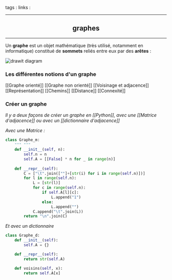 tags : 
links :

****

<h2 style="text-align: center;"> graphes </h2>

****


Un **graphe** est un objet mathématique (très utilisé, notamment en informatique) constitué de **sommets** reliés entre eux par des **arêtes** :

![](https://info.blaisepascal.fr/wp-content/uploads/2021/01/drawit-diagram-105.png "drawit diagram")


### Les différentes notions d'un graphe

[[Graphe orienté]]
[[Graphe non orienté]]
[[Voisinage et adjacence]] 
[[Représentation]]
[[Chemins]]
[[Distance]]
[[Connexité]]

### Créer un graphe

*Il y a deux façons de créer un graphe en [[Python]], avec une [[Matrice d'adjacence]] ou avec un [[dictionnaire d'adjacence]]*

*Avec une Matrice :*

```python
class Graphe_m:
	""" """
	def __init__(self, n):
		self.n = n
		self.A = [[False] * n for _ in range(n)]
	
	def __repr__(self):
		C = ["\t".join([""]+[str(i) for i in range(self.n)])]
		for l in range(self.n):
			L = [str(l)]
			for c in range(self.n):
				if self.A[l][c]:
					L.append("1")
				else:
					L.append("")
			C.append("\t".join(L))
		return "\n".join(C)
```

*Et avec un dictionnaire*

```python
class Graphe_d:
	def __init__(self):
		self.A = {}

	def __repr__(self):
		return str(self.A)

	def voisins(self, x):
		return self.A[x]
```